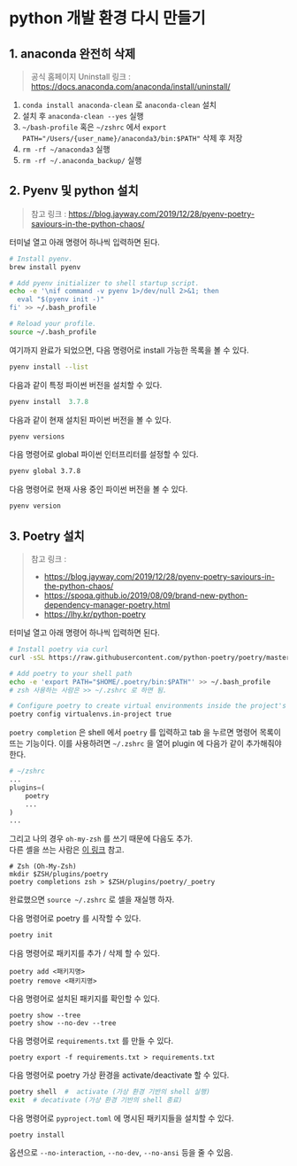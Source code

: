 # python 개발 환경 다시 만들기



## 1. anaconda 완전히 삭제

>  공식 홈페이지 Uninstall 링크 : https://docs.anaconda.com/anaconda/install/uninstall/

1. `conda install anaconda-clean` 로 `anaconda-clean` 설치
2. 설치 후 `anaconda-clean --yes` 실행
3. `~/bash-profile` 혹은 `~/zshrc` 에서 `export PATH="/Users/{user_name}/anaconda3/bin:$PATH"` 삭제 후 저장
4. `rm -rf ~/anaconda3` 실행
5. `rm -rf ~/.anaconda_backup/` 실행



## 2. Pyenv 및 python 설치

>  참고 링크 : https://blog.jayway.com/2019/12/28/pyenv-poetry-saviours-in-the-python-chaos/

터미널 열고 아래 명령어 하나씩 입력하면 된다.

```bash
# Install pyenv.
brew install pyenv

# Add pyenv initializer to shell startup script.
echo -e '\nif command -v pyenv 1>/dev/null 2>&1; then
  eval "$(pyenv init -)"
fi' >> ~/.bash_profile

# Reload your profile.
source ~/.bash_profile
```

여기까지 완료가 되었으면, 다음 명령어로 install 가능한 목록을 볼 수 있다.

```bash
pyenv install --list
```

다음과 같이 특정 파이썬 버전을 설치할 수 있다.

```python
pyenv install  3.7.8
```

다음과 같이 현재 설치된 파이썬 버전을 볼 수 있다.

```bash
pyenv versions
```

다음 명령어로 global 파이썬 인터프리터를 설정할 수 있다.

```bash
pyenv global 3.7.8
```

다음 명령어로 현재 사용 중인 파이썬 버전을 볼 수 있다.

```bash
pyenv version
```



## 3. Poetry 설치

> 참고 링크 :
>
> -  https://blog.jayway.com/2019/12/28/pyenv-poetry-saviours-in-the-python-chaos/
> - https://spoqa.github.io/2019/08/09/brand-new-python-dependency-manager-poetry.html
> - https://lhy.kr/python-poetry



터미널 열고 아래 명령어 하나씩 입력하면 된다.

``` bash
# Install poetry via curl
curl -sSL https://raw.githubusercontent.com/python-poetry/poetry/master/get-poetry.py | python

# Add poetry to your shell path
echo -e 'export PATH="$HOME/.poetry/bin:$PATH"' >> ~/.bash_profile
# zsh 사용하는 사람은 >> ~/.zshrc 로 하면 됨.

# Configure poetry to create virtual environments inside the project's root directory
poetry config virtualenvs.in-project true
```

`poetry completion` 은 shell 에서 `poetry` 를 입력하고 tab 을 누르면 명령어 목록이 뜨는 기능이다.
이를 사용하려면 `~/.zshrc` 을 열어 plugin 에 다음가 같이 추가해줘야 한다.

```python
# ~/zshrc
...
plugins=(
    poetry
    ...
)
...
```

그리고 나의 경우 `oh-my-zsh` 를 쓰기 때문에 다음도 추가.  
다른 셸을 쓰는 사람은 [이 링크](https://github.com/python-poetry/poetry#enable-tab-completion-for-bash-fish-or-zsh) 참고.

```
# Zsh (Oh-My-Zsh)
mkdir $ZSH/plugins/poetry
poetry completions zsh > $ZSH/plugins/poetry/_poetry
```

완료했으면 `source ~/.zshrc` 로 셀을 재실행 하자.

다음 명령어로 poetry 를 시작할 수 있다.

```bash
poetry init
```

다음 명령어로 패키지를 추가 / 삭제 할 수 있다.

```
poetry add <패키지명>
poetry remove <패키지명>
```

다음 명령어로 설치된 패키지를 확인할 수 있다.

```
poetry show --tree
poetry show --no-dev --tree
```

다음 명령어로 `requirements.txt` 를 만들 수 있다.

```
poetry export -f requirements.txt > requirements.txt
```

다음 명령어로 poetry 가상 환경을 activate/deactivate 할 수 있다.

```bash
poetry shell  #  activate (가상 환경 기반의 shell 실행)
exit  # decativate (가상 환경 기반의 shell 종료)
```

다음 명령어로 `pyproject.toml` 에 명시된 패키지들을 설치할 수 있다.

```
poetry install
```

옵션으로 `--no-interaction`, `--no-dev`, `--no-ansi` 등을 줄 수 있음.